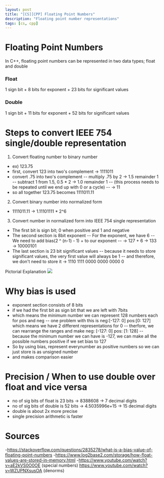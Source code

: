 ```yaml
---
layout: post
title: "[CS][CPP] Floating Point Numbers"
description: "Floating point number representations"
tags: [cs, cpp]
---
```

# Floating Point Numbers 
In C++, floating point numbers can be represented in two data types; float and double 

### Float
1 sign bit + 8 bits for exponent + 23 bits for significant values 

### Double 
1 sign bit + 11 bits for exponent + 52 bits for significant values 

# Steps to convert IEEE 754 single/double representation
1. Convert floating number to binary number 
- ex) 123.75
- first, convert 123 into two's complement -> 1111011
- convert .75 into two's complement 
-- multiply .75 by 2 -> 1.5 remainder 1
-- subtract 1 from 1.5, 0.5 * 2 -> 1.0 remainder 1 
-- (this process needs to be repeated until we end up with 0 or a cycle)
-- -> 11
- so all together 123.75 becomes 1111011.11

2. Convert binary number into normalized form 
- 1111011.11 -> 1.11101111 * 2^6

3. Convert number in normalized form into IEEE 754 single representation 
- The first bit is sign bit; 0 when positive and 1 and negative 
- The second section is 8bit exponent 
-- For the exponent, we have 6
-- We need to add bias(2 ^ (n-1) - 1) + to our exponent 
-- -> 127 + 6 -> 133 -> 10000101
- The last section is 23 bit significant values
-- because it needs to store significant values, the very first value will always be 1 
-- and therefore, we don't need to store it -> 1110 1111 0000 0000 0000 0

Pictorial Explanation 
![](https://www.log2base2.com/images/storage/how-float-values-are-stored-in-memory.png)

# Why bias is used 
- exponent section consists of 8 bits 
- if we had the first bit as sign bit that we are left with 7bits 
- which means the minimum number we can represent 128 numbers each for pos and neg 
-- one problem with this is neg:[-127: 0] pos:[0: 127] which means we have 2 different representations for 0 
-- therfore, we can rearrange the ranges and make neg: [-127: 0] pos: [1: 128]
-- because the minimum number we can have is -127, we can make all the possible numbers positive if we set bias to 127
- So by using bias, represent everynumber as positive numbers so we can just store is as unsigned number 
- and makes comparison easier 


# Precision / When to use double over float and vice versa 
- no of sig bits of float is 23 bits -> 8388608 -> 7 decimal digits 
- no of sig bits of double is 52 bits -> 4.5035996e+15 -> 15 decimal digits 
- double is about 2x more precise 
- single precision arithmetic is faster 

# Sources
-https://stackoverflow.com/questions/2835278/what-is-a-bias-value-of-floating-point-numbers
-https://www.log2base2.com/storage/how-float-values-are-stored-in-memory.html
-https://www.youtube.com/watch?v=aE2kVS0O0OE (special numbers)
https://www.youtube.com/watch?v=WZUPNXsusOA (denorms)

